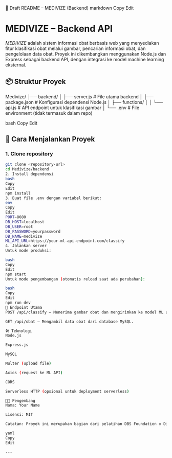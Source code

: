 📝 Draft README – MEDIVIZE (Backend)
markdown
Copy
Edit
# MEDIVIZE – Backend API

*MEDIVIZE* adalah sistem informasi obat berbasis web yang menyediakan fitur klasifikasi obat melalui gambar, pencarian informasi obat, dan pengelolaan data obat. Proyek ini dikembangkan menggunakan Node.js dan Express sebagai backend API, dengan integrasi ke model machine learning eksternal.

## 📦 Struktur Proyek

Medivize/
├── backend/
│ ├── server.js # File utama backend
│ ├── package.json # Konfigurasi dependensi Node.js
│ ├── functions/
│ │ └── api.js # API endpoint untuk klasifikasi gambar
│ └── .env # File environment (tidak termasuk dalam repo)

bash
Copy
Edit

## 🚀 Cara Menjalankan Proyek

### 1. Clone repository
```bash
git clone <repository-url>
cd Medivize/backend
2. Install dependensi
bash
Copy
Edit
npm install
3. Buat file .env dengan variabel berikut:
env
Copy
Edit
PORT=8080
DB_HOST=localhost
DB_USER=root
DB_PASSWORD=yourpassword
DB_NAME=medivize
ML_API_URL=https://your-ml-api-endpoint.com/classify
4. Jalankan server
Untuk mode produksi:

bash
Copy
Edit
npm start
Untuk mode pengembangan (otomatis reload saat ada perubahan):

bash
Copy
Edit
npm run dev
🔌 Endpoint Utama
POST /api/classify — Menerima gambar obat dan mengirimkan ke model ML untuk klasifikasi.

GET /api/obat — Mengambil data obat dari database MySQL.

🛠️ Teknologi
Node.js

Express.js

MySQL

Multer (upload file)

Axios (request ke ML API)

CORS

Serverless HTTP (opsional untuk deployment serverless)

👨‍💻 Pengembang
Nama: Your Name

Lisensi: MIT

Catatan: Proyek ini merupakan bagian dari pelatihan DBS Foundation x Dicoding dan dikembangkan sebagai solusi inovatif dalam bidang kesehatan digital.

yaml
Copy
Edit

---
